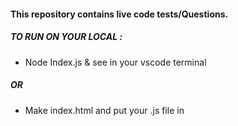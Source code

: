 #### This repository contains live code tests/Questions.

##### TO RUN ON YOUR LOCAL :

- Node Index.js & see in your vscode terminal

##### OR

- Make index.html and put your .js file in <script> tag
- then run it in browser & see console
